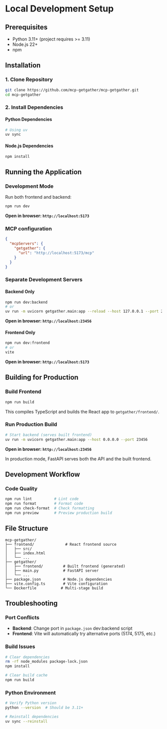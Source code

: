 # Local Development Setup

## Prerequisites

- Python 3.11+ (project requires >= 3.11)
- Node.js 22+
- npm

## Installation

### 1. Clone Repository

```bash
git clone https://github.com/mcp-getgather/mcp-getgather.git
cd mcp-getgather
```

### 2. Install Dependencies

#### Python Dependencies

```bash
# Using uv
uv sync
```

#### Node.js Dependencies

```bash
npm install
```

## Running the Application

### Development Mode

Run both frontend and backend:

```bash
npm run dev
```

**Open in browser: `http://localhost:5173`**

### MCP configuration

```json
{
  "mcpServers": {
    "getgather": {
      "url": "http://localhost:5173/mcp"
    }
  }
}
```

### Separate Development Servers

#### Backend Only

```bash
npm run dev:backend
# or
uv run -m uvicorn getgather.main:app --reload --host 127.0.0.1 --port 23456
```

**Open in browser: `http://localhost:23456`**

#### Frontend Only

```bash
npm run dev:frontend
# or
vite
```

**Open in browser: `http://localhost:5173`**

## Building for Production

### Build Frontend

```bash
npm run build
```

This compiles TypeScript and builds the React app to `getgather/frontend/`.

### Run Production Build

```bash
# Start backend (serves built frontend)
uv run -m uvicorn getgather.main:app --host 0.0.0.0 --port 23456
```

**Open in browser: `http://localhost:23456`**

In production mode, FastAPI serves both the API and the built frontend.

## Development Workflow

### Code Quality

```bash
npm run lint          # Lint code
npm run format        # Format code
npm run check-format  # Check formatting
npm run preview       # Preview production build
```

## File Structure

```
mcp-getgather/
├── frontend/              # React frontend source
│   ├── src/
│   ├── index.html
│   └── ...
├── getgather/
│   ├── frontend/         # Built frontend (generated)
│   ├── main.py           # FastAPI server
│   └── ...
├── package.json          # Node.js dependencies
├── vite.config.ts        # Vite configuration
└── Dockerfile           # Multi-stage build
```

## Troubleshooting

### Port Conflicts

- **Backend**: Change port in `package.json` dev:backend script
- **Frontend**: Vite will automatically try alternative ports (5174, 5175, etc.)

### Build Issues

```bash
# Clear dependencies
rm -rf node_modules package-lock.json
npm install

# Clear build cache
npm run build
```

### Python Environment

```bash
# Verify Python version
python --version  # Should be 3.11+

# Reinstall dependencies
uv sync --reinstall
```
